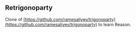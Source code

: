 ## Retrigonoparty

Clone of [https://github.com/ramesaliyev/trigonoparty](https://github.com/ramesaliyev/trigonoparty) to learn Reason.
